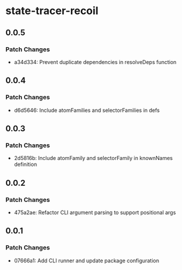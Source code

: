 # state-tracer-recoil

## 0.0.5

### Patch Changes

- a34d334: Prevent duplicate dependencies in resolveDeps function

## 0.0.4

### Patch Changes

- d6d5646: Include atomFamilies and selectorFamilies in defs

## 0.0.3

### Patch Changes

- 2d5816b: Include atomFamily and selectorFamily in knownNames definition

## 0.0.2

### Patch Changes

- 475a2ae: Refactor CLI argument parsing to support positional args

## 0.0.1

### Patch Changes

- 07666a1: Add CLI runner and update package configuration
